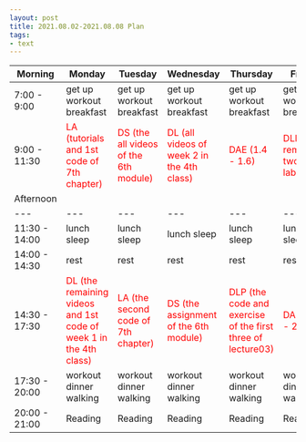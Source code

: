 ```yaml
---
layout: post
title: 2021.08.02-2021.08.08 Plan
tags:
- text
---   
```


| Morning | Monday | Tuesday | Wednesday | Thursday | Friday | Saturday | Sunday |
|---|---|---|---|---|---|---|---|
| 7:00 - 9:00  | get up workout breakfast | get up workout breakfast | get up workout breakfast | get up workout breakfast | get up workout breakfast | get up workout breakfast | get up workout breakfast |
| 9:00 - 11:30 | <font color=red >LA (tutorials and 1st code of 7th chapter)| <font color=red > DS (the all videos of the 6th module) | <font color=red > DL (all videos of week 2 in the 4th class) | <font color=red > DAE (1.4 - 1.6) | <font color=red > DLP (the remaining two of lab03 ) | do something I like | do something I like |
| Afternoon  |   |   |   |   |   |   |   |
|---|---|---|---|---|---|---|---|
| 11:30 - 14:00  | lunch sleep | lunch sleep | lunch sleep | lunch sleep | lunch sleep | lunch sleep | lunch sleep |
| 14:00 - 14:30  | rest | rest | rest | rest | rest | rest | rest |
| 14:30 - 17:30  | <font color=red >DL (the remaining videos and 1st code of week 1 in the 4th class) | <font color=red > LA (the second code of 7th chapter) | <font color=red > DS (the assignment of the 6th module) | <font color=red > DLP (the code and exercise of the first three of lecture03) | <font color=red > DAE (1.7 - 2.2) | do something I like | do something I like |
| 17:30 - 20:00  | workout dinner walking | workout dinner walking | workout dinner walking | workout dinner walking | workout dinner walking | workout dinner walking | workout dinner walking |
| 20:00 - 21:00  | Reading | Reading | Reading | Reading | Reading | Reading | Reading |
